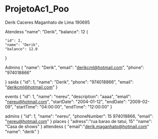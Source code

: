 # ProjetoAc1_Poo

Derik Caceres Maganhato de Lima 190695

Atendess
    "name": "Derik",
    "balance": 12
{
  
    "id": 2,
    "name": "Derik",
    "balance": 12.0
}

Admins
{
    "name": "Derik",
    "email": "derikcml@hotmail.com",
    "phone": "974018866"
    
}
saida
{
    "id": 1,
    "name": "Derik",
    "phone": "974018866",
    "email": "derikcml@hotmail.com"
}

events
{
            "id": 1,
            "name": "nereu",
            "description": "aaaa",
            "email": "nereu@hotmail.com",
            "startDate": "2004-01-12",
            "endDate": "2009-02-09",
            "startTime": "04:00:00",
            "endTime": "12:00:00"
    }

admins 
  {
    "id": 1,
    "name": "nereu",
    "phoneNumber": 15 974018866,
    "email": "nereu@hotmail.com"
}
places
    {
    "adress":"rua barao de tatui, 15"
    "name": "Casa de shows"
}
attendess
    {
    "email":"derik.maganhato@hotmail.com"
    "name": "derik"
}